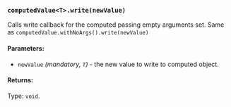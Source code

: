 ### `computedValue<T>.write(newValue)`
Calls write callback for the computed passing empty arguments set.
Same as `computedValue.withNoArgs().write(newValue)`

#### Parameters:
* `newValue` *(mandatory, `T`)* - the new value to write to computed object.

#### Returns:
Type: `void`.
